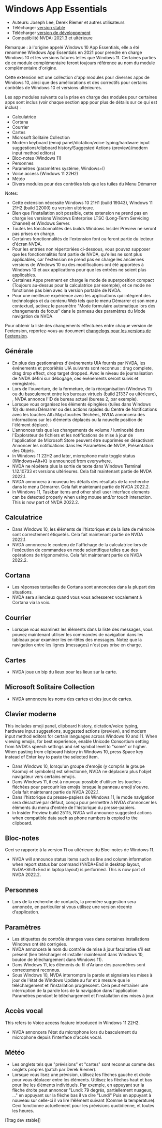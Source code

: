 # Windows App Essentials #

* Auteurs: Joseph Lee, Derek Riemer et autres utilisateurs
* Télécharger [version stable][1]
* Télécharger [version de développement][2]
* Compatibilité NVDA: 2021.3 et ultérieure

Remarque : à l'origine appelé Windows 10 App Essentials, elle a été renommée
Windows App Essentials en 2021 pour prendre en charge Windows 10 et les
versions futures telles que Windows 11. Certaines parties de ce module
complémentaire feront toujours référence au nom du module complémentaire
d'origine.

Cette extension est une collection d'app modules pour diverses apps de
Windows 10, ainsi que des améliorations et des correctifs pour certains
contrôles de Windows 10 et versions ultérieures.

Les app modules suivants ou la prise en charge des modules pour certaines
apps sont inclus (voir chaque section app pour plus de détails sur ce qui
est inclus) :

* Calculatrice
* Cortana
* Courrier
* Cartes
* Microsoft Solitaire Collection
* Modern keyboard (emoji panel/dictation/voice typing/hardware input
  suggestions/clipboard history/Suggested Actions (preview)/modern input
  method editors)
* Bloc-notes (Windows 11)
* Personnes
* Paramètres (paramètres système, Windows+I)
* Voice access (Windows 11 22H2)
* Météo
* Divers modules pour des contrôles tels que les tuiles du Menu Démarrer

Notes:

* Cette extension nécessite Windows 10 21H1 (build 19043), Windows 11 21H2
  (build 22000) ou version ultérieure.
* Bien que l'installation soit possible, cette extension ne prend pas en
  charge les versions Windows Enterprise LTSC (Long-Term Servicing Channel)
  et Windows Server.
* Toutes les fonctionnalités des builds Windows Insider Preview ne seront
  pas prises en charge.
* Certaines fonctionnalités de l'extension font ou feront partie du lecteur
  d'écran NVDA.
* Pour les entrées non répertoriées ci-dessous, vous pouvez supposer que les
  fonctionnalités font partie de NVDA, qu'elles ne sont plus applicables,
  car l'extension ne prend pas en charge les anciennes versions de Windows
  10 ou des modifications ont été apportées à Windows 10 et aux applications
  pour que les entrées ne soient plus applicables.
* Certaines Apps prennent en charge le mode de superposition compact
  (Toujours au-dessus pour la calculatrice par exemple), et ce mode ne
  fonctionne pas bien avec la version portable de NVDA.
* Pour une meilleure expérience avec les applications qui intègrent des
  technologies et du contenu Web tels que le menu Démarrer et son menu
  contextuel, activez le paramètre "Mode formulaire automatique lors des
  changements de focus" dans le panneau des paramètres du Mode navigation de
  NVDA.

Pour obtenir la liste des changements effectuées entre chaque version de
l'extension, reportez-vous au document [changelogs pour les versions de
l'extension][3].

## Générale

* En plus des gestionnaires d'événements UIA fournis par NVDA, les
  événements et propriétés UIA suivants sont reconnus : drag complete, drag
  drop effect, drop target dropped. Avec le niveau de journalisation de NVDA
  défini sur débogage, ces événements seront suivis et enregistrés.
* Lors de l'ouverture, de la fermeture, de la réorganisation (Windows 11)
  ou du basculement entre les bureaux virtuels (build 21337 ou ultérieure),
  , NVDA annonce l'ID de bureau actuel (bureau 2, par exemple).
* Lorsque vous organisez les éléments épinglées (tuiles dans Windows 10) du
  menu Démarrer ou des actions rapides du Centre de Notifications avec les
  touches Alt+Maj+touches fléchées, NVDA annoncera des informations sur les
  éléments déplacés ou la nouvelle position de l'élément déplacé.
* L'annonces tels que les changements de volume / luminosité dans
  l'Explorateur de fichiers et les notifications de mise à jour de
  l'application de Microsoft Store peuvent être supprimés en désactivant
  Annoncer les notifications dans les Paramètres de NVDA, Présentation des
  Objets.
* In Windows 11 22H2 and later, microphone mute toggle status
  (Windows+Alt+K) is announced from everywhere.
* NVDA ne répétera plus la sortie de texte dans Windows Terminal 1.12.10733
  et versions ultérieures. Cela fait maintenant partie de NVDA 2022.1.
* NVDA annoncera à nouveau les détails des résultats de la recherche dans le
  menu Démarrer. Cela fait maintenant partie de NVDA 2022.2.
* In Windows 11, Taskbar items and other shell user interface elements can
  be detected properly when using mouse and/or touch interaction. This is
  now part of NVDA 2022.2.

## Calculatrice

* Dans Windows 10, les éléments de l'historique et de la liste de mémoire
  sont correctement étiquetés. Cela fait maintenant partie de NVDA 2022.1.
* NVDA annoncera le contenu de l'affichage de la calculatrice lors de
  l'exécution de commandes en mode scientifique telles que des opérations de
  trigonométrie. Cela fait maintenant partie de NVDA 2022.2.

## Cortana

* Les réponses textuelles de Cortana sont annoncées dans la plupart des
  situations.
* NVDA sera silencieux quand vous vous adresserez vocalement à Cortana via
  la voix.

## Courrier

* Lorsque vous examinez les éléments dans la liste des messages, vous pouvez
  maintenant utiliser les commandes de navigation dans les  tableaux pour
  examiner les en-têtes des messages. Notez que la navigation entre les
  lignes (messages) n'est pas prise en charge.

## Cartes

* NVDA joue un bip du lieux pour les lieux sur la carte.

## Microsoft Solitaire Collection

* NVDA annoncera les noms des cartes et des jeux de cartes.

## Clavier moderne

This includes emoji panel, clipboard history, dictation/voice typing,
hardware input suggestions, suggested actions (preview), and modern input
method editors for certain languages across Windows 10 and 11. When viewing
emojis, for best experience, enable Unicode Consortium setting from NVDA's
speech settings and set symbol level to "some" or higher. When pasting from
clipboard history in Windows 10, press Space key instead of Enter key to
paste the selected item.

* Dans Windows 10, lorsqu'un groupe d'emojis (y compris le groupe Kaomoji et
  symboles) est sélectionné, NVDA ne déplacera plus l'objet navigateur vers
  certains emojis.
* Dans Windows 11, il est à nouveau possible d'utiliser les touches fléchées
  pour parcourir les emojis lorsque le panneau emoji s'ouvre. Cela fait
  maintenant partie de NVDA 2022.1.
* Dans l'historique du presse-papiers de Windows 11, le mode navigation sera
  désactivé par défaut, conçu pour permettre à NVDA d'annoncer les éléments
  du menu d'entrée de l'historique du presse-papiers.
* In Insider Preview build 25115, NVDA will announce suggested actions when
  compatible data such as phone numbers is copied to the clipboard.

## Bloc-notes

Ceci se rapporte à la version 11 ou ultérieure du Bloc-notes de Windows 11.

* NVDA will announce status items such as line and column information when
  report status bar command (NVDA+End in desktop layout, NvDA+Shift+End in
  laptop layout) is performed. This is now part of NVDA 2022.2.

## Personnes

* Lors de la recherche de contacts, la première suggestion sera annoncée, en
  particulier si vous utilisez une version récente d'application.

## Paramètres

* Les étiquettes de contrôle étranges vues dans certaines installations
  Windows ont été corrigées.
* NVDA annoncera le nom du contrôle de mise à jour facultative s'il est
  présent (lien télécharger et installer maintenant dans Windows 10, bouton
  de téléchargement dans Windows 11).
* Dans Windows 11, les éléments du fil d'Ariane des paramètres sont
  correctement reconnus.
* Sous Windows 10, NVDA interrompra la parole et signalera les mises à jour
  de l'état de Windows Update au fur et à mesure que le téléchargement et
  l'installation progressent. Cela peut entraîner une interruption de la
  parole lors de la navigation dans l'application Paramètres pendant le
  téléchargement et l'installation des mises à jour.

## Accès vocal

This refers to Voice access feature introduced in Windows 11 22H2.

* NVDA annoncera l'état du microphone lors du basculement du microphone
  depuis l'interface d'accès vocal.

## Météo

* Les onglets tels que "prévisions" et "cartes" sont reconnus comme des
  onglets propres (patch par Derek Riemer).
* Lorsque vous lisez une prévision, utilisez les flèches gauche et droite
  pour vous déplacer entre les éléments. Utilisez les flèches haut et bas
  pour lire les éléments individuels. Par exemple, en appuyant sur la flèche
  droite peut annoncer "Lundi: 79 degrés, partiellement nuageux, ..." en
  appuyant sur la flèche bas il va dire "Lundi" Puis en appuyant à nouveau
  sur celle-ci il va lire l'élément suivant (Comme la température). Ceci
  fonctionne actuellement pour les prévisions quotidienne,  et toutes les
  heures.

[[!tag dev stable]]

[1]: https://addons.nvda-project.org/files/get.php?file=w10

[2]: https://addons.nvda-project.org/files/get.php?file=w10-dev

[3]: https://github.com/josephsl/wintenapps/wiki/w10changelog
